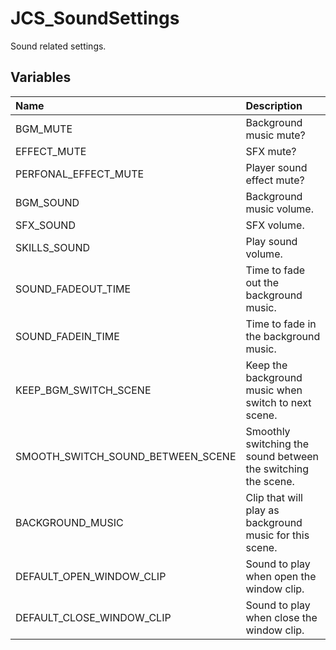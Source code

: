 # JCS_SoundSettings

Sound related settings.

## Variables

| Name                              | Description                                                   |
|:----------------------------------|:--------------------------------------------------------------|
| BGM_MUTE                          | Background music mute?                                        |
| EFFECT_MUTE                       | SFX mute?                                                     |
| PERFONAL_EFFECT_MUTE              | Player sound effect mute?                                     |
| BGM_SOUND                         | Background music volume.                                      |
| SFX_SOUND                         | SFX volume.                                                   |
| SKILLS_SOUND                      | Play sound volume.                                            |
| SOUND_FADEOUT_TIME                | Time to fade out the background music.                        |
| SOUND_FADEIN_TIME                 | Time to fade in the background music.                         |
| KEEP_BGM_SWITCH_SCENE             | Keep the background music when switch to next scene.          |
| SMOOTH_SWITCH_SOUND_BETWEEN_SCENE | Smoothly switching the sound between the switching the scene. |
| BACKGROUND_MUSIC                  | Clip that will play as background music for this scene.       |
| DEFAULT_OPEN_WINDOW_CLIP          | Sound to play when open the window clip.                      |
| DEFAULT_CLOSE_WINDOW_CLIP         | Sound to play when close the window clip.                     |
